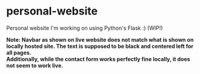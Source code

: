 # personal-website
Personal website I'm working on using Python's Flask :) (WIP!)

**Note: Navbar as shown on live website does not match what is shown on locally hosted site. The text is supposed to be black and centered left for all pages.**</br>
**Additionally, while the contact form works perfectly fine locally, it does not seem to work live.**
